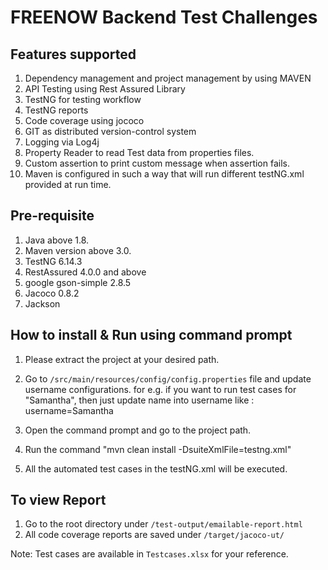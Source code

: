 # FREENOW Backend Test Challenges 

## Features supported
1. Dependency management and project management by using MAVEN 
2. API Testing using Rest Assured Library
3. TestNG for testing workflow
4. TestNG reports
5. Code coverage using jococo
6. GIT as distributed version-control system
7. Logging via Log4j
8. Property Reader to read Test data from properties files.
9. Custom assertion to print custom message when assertion fails.
10. Maven is configured in such a way that will run different testNG.xml provided at run time.

## Pre-requisite
1. Java above 1.8.
2. Maven version above 3.0.
3. TestNG 6.14.3
4. RestAssured 4.0.0 and above
5. google gson-simple 2.8.5
6. Jacoco 0.8.2
7. Jackson
## How to install & Run using command prompt
1. Please extract the project at your desired path.
2. Go to `/src/main/resources/config/config.properties` file and update username configurations.
	for e.g.	if you want to run test cases for "Samantha", then just update name into username
				like : username=Samantha
				
3. Open the command prompt and go to the project path.
4. Run the command "mvn clean install -DsuiteXmlFile=testng.xml"
5. All the automated test cases in the testNG.xml will be executed.

		
## To view Report 
1. Go to the root directory under `/test-output/emailable-report.html`
2. All code coverage reports are saved under `/target/jacoco-ut/` 


Note: Test cases are available in `Testcases.xlsx` for your reference.
